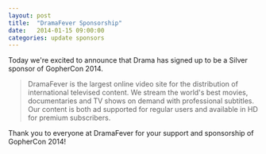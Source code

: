 ```yaml
---
layout: post
title:  "DramaFever Sponsorship"
date:   2014-01-15 09:00:00
categories: update sponsors
---
```


Today we're excited to announce that Drama has signed up to be a Silver sponsor of GopherCon 2014.

>DramaFever is the largest online video site for the distribution of international televised content. We stream the world's best movies, documentaries and TV shows on demand with professional subtitles. Our content is both ad supported for regular users and available in HD for premium subscribers.

Thank you to everyone at DramaFever for your support and sponsorship of GopherCon 2014!